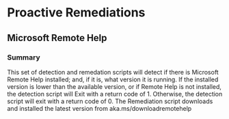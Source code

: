 # Proactive Remediations

## Microsoft Remote Help
### Summary
This set of detection and remedation scripts will detect if there is Microsoft Remote Help installed; and, if it is, what version it is running. If the installed version is lower than the available version, or if Remote Help is not installed, the detection script will Exit with a return code of 1. Otherwise, the detection script will exit with a return code of 0. The Remediation script downloads and installed the latest version from aka.ms/downloadremotehelp